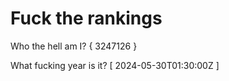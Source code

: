 # Fuck the rankings

Who the hell am I?
{ 3247126 }

What fucking year is it?
[ 2024-05-30T01:30:00Z ]
